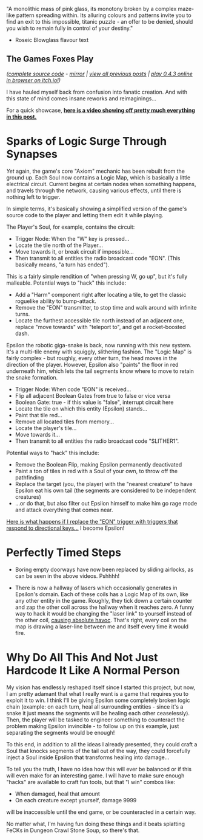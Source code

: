 "A monolithic mass of pink glass, its monotony broken by a complex maze-like pattern spreading within. Its alluring colours and patterns invite you to find an exit to this impossible, titanic puzzle - an offer to be denied, should you wish to remain fully in control of your destiny."

- Roseic Blowglass flavour text

## The Games Foxes Play
*([complete source code](https://github.com/Oneirical/The-Games-Foxes-Play) - [mirror](https://codeberg.org/Oneirical/The-Games-Foxes-Play) | [view all previous posts](https://github.com/Oneirical/The-Games-Foxes-Play/tree/main/design/Development%20Logs) | [play 0.4.3 online in browser on itch.io!](https://oneirical.itch.io/tgfp))*

I have hauled myself back from confusion into fanatic creation. And with this state of mind comes insane reworks and reimaginings...

For a quick showcase, **[here is a video showing off pretty much everything in this post.](https://vid.puffyan.us/embed/990epP62SbU)**

# Sparks of Logic Surge Through Synapses

*Yet* again, the game's core "Axiom" mechanic has been rebuilt from the ground up. Each Soul now contains a Logic Map, which is basically a little electrical circuit. Current begins at certain nodes when something happens, and travels through the network, causing various effects, until there is nothing left to trigger.

In simple terms, it's basically showing a simplified version of the game's source code to the player and letting them edit it while playing.

The Player's Soul, for example, contains the circuit:

* Trigger Node: When the "W" key is pressed...
* Locate the tile north of the Player...
* Move towards it, or break circuit if impossible...
* Then transmit to all entities the radio broadcast code "EON". (This basically means, "a turn has ended").

This is a fairly simple rendition of "when pressing W, go up", but it's fully malleable. Potential ways to "hack" this include:

* Add a "Harm" component right after locating a tile, to get the classic roguelike ability to bump-attack.
* Remove the "EON" transmitter, to stop time and walk around with infinite turns.
* Locate the furthest accessible tile north instead of an adjacent one, replace "move towards" with "teleport to", and get a rocket-boosted dash.

Epsilon the robotic giga-snake is back, now running with this new system. It's a multi-tile enemy with squiggly, slithering fashion. The "Logic Map" is fairly complex - but roughly, every other turn, the head moves in the direction of the player. However, Epsilon also "paints" the floor in red underneath him, which lets the tail segments know where to move to retain the snake formation.

* Trigger Node: When code "EON" is received...
* Flip all adjacent Boolean Gates from true to false or vice versa
* Boolean Gate: true - if this value is "false", interrupt circuit here
* Locate the tile on which this entity (Epsilon) stands...
* Paint that tile red...
* Remove all located tiles from memory...
* Locate the player's tile...
* Move towards it...
* Then transmit to all entities the radio broadcast code "SLITHER1".

Potential ways to "hack" this include:

* Remove the Boolean Flip, making Epsilon permanently deactivated
* Paint a ton of tiles in red with a Soul of your own, to throw off the pathfinding
* Replace the target (you, the player) with the "nearest creature" to have Epsilon eat his own tail (the segments are considered to be independent creatures)
* ...or do that, but also filter out Epsilon himself to make him go rage mode and attack everything that comes near.

[Here is what happens if I replace the "EON" trigger with triggers that respond to directional keys...](https://vid.puffyan.us/embed/J-1iqbYr7zw) I become Epsilon!

# Perfectly Timed Steps

* Boring empty doorways have now been replaced by sliding airlocks, as can be seen in the above videos. Pshhhh!

* There is now a hallway of lasers which occasionally generates in Epsilon's domain. Each of these coils has a Logic Map of its own, like any other entity in the game. Roughly, they tick down a certain counter and zap the other coil across the hallway when it reaches zero. A funny way to hack it would be changing the "laser link" to yourself instead of the other coil, [causing absolute havoc](https://vid.puffyan.us/embed/NF93UE7s-yg). That's right, every coil on the map is drawing a laser-line between me and itself every time it would fire.

# Why Do All This And Not Just Hardcode It Like A Normal Person

My vision has endlessly reshaped itself since I started this project, but now, I am pretty adamant that what I really want is a game that requires you to exploit it to win. I think I'll be giving Epsilon some completely broken logic chain (example: on each turn, heal all surrounding entities - since it's a snake it just means the segments will be healing each other ceaselessly). Then, the player will be tasked to engineer something to counteract the problem making Epsilon invincible - to follow up on this example, just separating the segments would be enough!

To this end, in addition to all the ideas I already presented, they could craft a Soul that knocks segments of the tail out of the way, they could forcefully inject a Soul inside Epsilon that transforms healing into damage...

To tell you the truth, I have no idea how this will ever be balanced or if this will even make for an interesting game. I will have to make sure enough "hacks" are available to craft fun tools, but that "I win" combos like:

* When damaged, heal that amount
* On each creature except yourself, damage 9999

will be inaccessible until the end game, or be counteracted in a certain way.

No matter what, I'm having fun doing these things and it beats splatting FeCKs in Dungeon Crawl Stone Soup, so there's that.